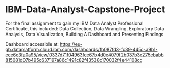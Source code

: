 # IBM-Data-Analyst-Capstone-Project
For the final assignment to gain my IBM Data Analyst Professional Certificate, this included: Data Collection, Data Wrangling, Exploratory Data Analysis, Data Visualization, Building A Dashboard and Presenting Findings

Dashboard accessible at: https://eu-gb.dataplatform.cloud.ibm.com/dashboards/fb087fd3-fc39-445c-a9b1-ece6e3fa0a95/view/0337d71f04963fee67b4d0e4079f2b037b3e275ebabb815081d07b495c637197a86c1491c82f43538c170032f4e44108cc
